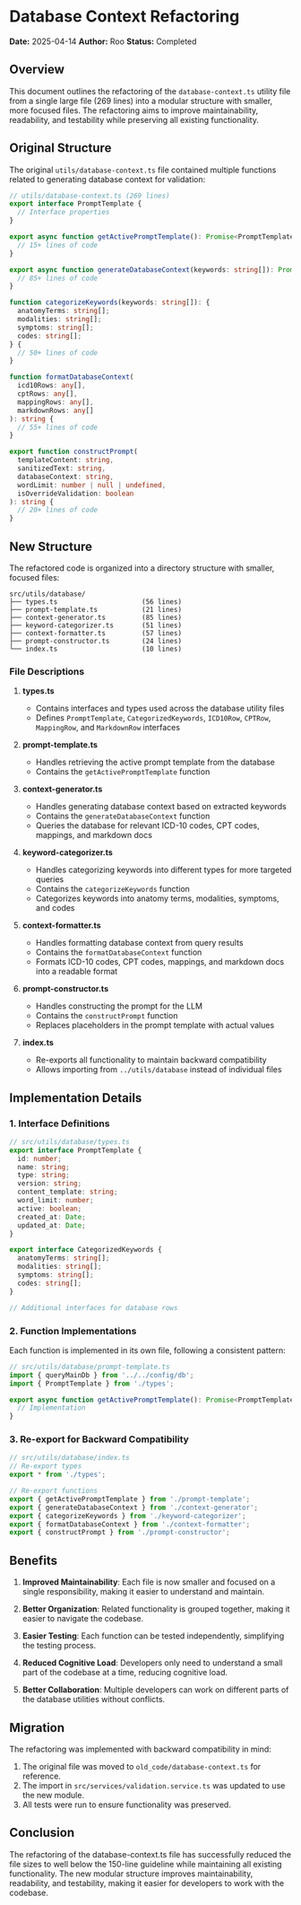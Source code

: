 # Database Context Refactoring

**Date:** 2025-04-14
**Author:** Roo
**Status:** Completed

## Overview

This document outlines the refactoring of the `database-context.ts` utility file from a single large file (269 lines) into a modular structure with smaller, more focused files. The refactoring aims to improve maintainability, readability, and testability while preserving all existing functionality.

## Original Structure

The original `utils/database-context.ts` file contained multiple functions related to generating database context for validation:

```typescript
// utils/database-context.ts (269 lines)
export interface PromptTemplate {
  // Interface properties
}

export async function getActivePromptTemplate(): Promise<PromptTemplate> {
  // 15+ lines of code
}

export async function generateDatabaseContext(keywords: string[]): Promise<string> {
  // 85+ lines of code
}

function categorizeKeywords(keywords: string[]): {
  anatomyTerms: string[];
  modalities: string[];
  symptoms: string[];
  codes: string[];
} {
  // 50+ lines of code
}

function formatDatabaseContext(
  icd10Rows: any[], 
  cptRows: any[], 
  mappingRows: any[], 
  markdownRows: any[]
): string {
  // 55+ lines of code
}

export function constructPrompt(
  templateContent: string,
  sanitizedText: string,
  databaseContext: string,
  wordLimit: number | null | undefined,
  isOverrideValidation: boolean
): string {
  // 20+ lines of code
}
```

## New Structure

The refactored code is organized into a directory structure with smaller, focused files:

```
src/utils/database/
├── types.ts                     (56 lines)
├── prompt-template.ts           (21 lines)
├── context-generator.ts         (85 lines)
├── keyword-categorizer.ts       (51 lines)
├── context-formatter.ts         (57 lines)
├── prompt-constructor.ts        (24 lines)
└── index.ts                     (10 lines)
```

### File Descriptions

1. **types.ts**
   - Contains interfaces and types used across the database utility files
   - Defines `PromptTemplate`, `CategorizedKeywords`, `ICD10Row`, `CPTRow`, `MappingRow`, and `MarkdownRow` interfaces

2. **prompt-template.ts**
   - Handles retrieving the active prompt template from the database
   - Contains the `getActivePromptTemplate` function

3. **context-generator.ts**
   - Handles generating database context based on extracted keywords
   - Contains the `generateDatabaseContext` function
   - Queries the database for relevant ICD-10 codes, CPT codes, mappings, and markdown docs

4. **keyword-categorizer.ts**
   - Handles categorizing keywords into different types for more targeted queries
   - Contains the `categorizeKeywords` function
   - Categorizes keywords into anatomy terms, modalities, symptoms, and codes

5. **context-formatter.ts**
   - Handles formatting database context from query results
   - Contains the `formatDatabaseContext` function
   - Formats ICD-10 codes, CPT codes, mappings, and markdown docs into a readable format

6. **prompt-constructor.ts**
   - Handles constructing the prompt for the LLM
   - Contains the `constructPrompt` function
   - Replaces placeholders in the prompt template with actual values

7. **index.ts**
   - Re-exports all functionality to maintain backward compatibility
   - Allows importing from `../utils/database` instead of individual files

## Implementation Details

### 1. Interface Definitions

```typescript
// src/utils/database/types.ts
export interface PromptTemplate {
  id: number;
  name: string;
  type: string;
  version: string;
  content_template: string;
  word_limit: number;
  active: boolean;
  created_at: Date;
  updated_at: Date;
}

export interface CategorizedKeywords {
  anatomyTerms: string[];
  modalities: string[];
  symptoms: string[];
  codes: string[];
}

// Additional interfaces for database rows
```

### 2. Function Implementations

Each function is implemented in its own file, following a consistent pattern:

```typescript
// src/utils/database/prompt-template.ts
import { queryMainDb } from '../../config/db';
import { PromptTemplate } from './types';

export async function getActivePromptTemplate(): Promise<PromptTemplate> {
  // Implementation
}
```

### 3. Re-export for Backward Compatibility

```typescript
// src/utils/database/index.ts
// Re-export types
export * from './types';

// Re-export functions
export { getActivePromptTemplate } from './prompt-template';
export { generateDatabaseContext } from './context-generator';
export { categorizeKeywords } from './keyword-categorizer';
export { formatDatabaseContext } from './context-formatter';
export { constructPrompt } from './prompt-constructor';
```

## Benefits

1. **Improved Maintainability**: Each file is now smaller and focused on a single responsibility, making it easier to understand and maintain.

2. **Better Organization**: Related functionality is grouped together, making it easier to navigate the codebase.

3. **Easier Testing**: Each function can be tested independently, simplifying the testing process.

4. **Reduced Cognitive Load**: Developers only need to understand a small part of the codebase at a time, reducing cognitive load.

5. **Better Collaboration**: Multiple developers can work on different parts of the database utilities without conflicts.

## Migration

The refactoring was implemented with backward compatibility in mind:

1. The original file was moved to `old_code/database-context.ts` for reference.
2. The import in `src/services/validation.service.ts` was updated to use the new module.
3. All tests were run to ensure functionality was preserved.

## Conclusion

The refactoring of the database-context.ts file has successfully reduced the file sizes to well below the 150-line guideline while maintaining all existing functionality. The new modular structure improves maintainability, readability, and testability, making it easier for developers to work with the codebase.